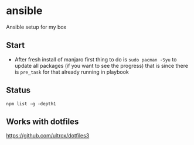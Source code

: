 # ansible
Ansible setup for my box

## Start

- After fresh install of manjaro first thing to do is
`sudo pacman -Syu` to update all packages (if you want to see the progress) that is since there is `pre_task` for that already running in playbook


## Status

`npm list -g -depth1`

 ## Works with dotfiles
 https://github.com/ultrox/dotfiles3
